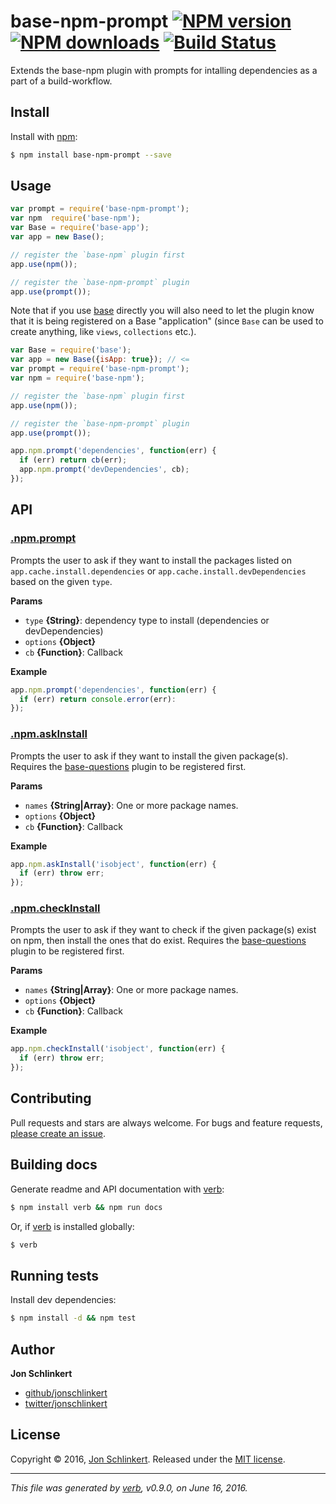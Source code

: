 # base-npm-prompt [![NPM version](https://img.shields.io/npm/v/base-npm-prompt.svg?style=flat)](https://www.npmjs.com/package/base-npm-prompt) [![NPM downloads](https://img.shields.io/npm/dm/base-npm-prompt.svg?style=flat)](https://npmjs.org/package/base-npm-prompt) [![Build Status](https://img.shields.io/travis/node-base/base-npm-prompt.svg?style=flat)](https://travis-ci.org/node-base/base-npm-prompt)

Extends the base-npm plugin with prompts for intalling dependencies as a part of a build-workflow.

## Install

Install with [npm](https://www.npmjs.com/):

```sh
$ npm install base-npm-prompt --save
```

## Usage

```js
var prompt = require('base-npm-prompt');
var npm  require('base-npm');
var Base = require('base-app');
var app = new Base();

// register the `base-npm` plugin first
app.use(npm());

// register the `base-npm-prompt` plugin
app.use(prompt());
```

Note that if you use [base](https://github.com/node-base/base) directly you will also need to let the plugin know that it is being registered on a Base "application" (since `Base` can be used to create anything, like `views`, `collections` etc.).

```js
var Base = require('base');
var app = new Base({isApp: true}); // <=
var prompt = require('base-npm-prompt');
var npm = require('base-npm');

// register the `base-npm` plugin first
app.use(npm());

// register the `base-npm-prompt` plugin
app.use(prompt());

app.npm.prompt('dependencies', function(err) {
  if (err) return cb(err);
  app.npm.prompt('devDependencies', cb);
});
```

## API

### [.npm.prompt](index.js#L41)

Prompts the user to ask if they want to install the packages listed on `app.cache.install.dependencies` or `app.cache.install.devDependencies` based on the given `type`.

**Params**

* `type` **{String}**: dependency type to install (dependencies or devDependencies)
* `options` **{Object}**
* `cb` **{Function}**: Callback

**Example**

```js
app.npm.prompt('dependencies', function(err) {
  if (err) return console.error(err):
});
```

### [.npm.askInstall](index.js#L67)

Prompts the user to ask if they want to install the given package(s). Requires the [base-questions](https://github.com/node-base/base-questions) plugin to be registered first.

**Params**

* `names` **{String|Array}**: One or more package names.
* `options` **{Object}**
* `cb` **{Function}**: Callback

**Example**

```js
app.npm.askInstall('isobject', function(err) {
  if (err) throw err;
});
```

### [.npm.checkInstall](index.js#L88)

Prompts the user to ask if they want to check if the given package(s) exist on npm, then install the ones that do exist. Requires the [base-questions](https://github.com/node-base/base-questions) plugin to be registered first.

**Params**

* `names` **{String|Array}**: One or more package names.
* `options` **{Object}**
* `cb` **{Function}**: Callback

**Example**

```js
app.npm.checkInstall('isobject', function(err) {
  if (err) throw err;
});
```

## Contributing

Pull requests and stars are always welcome. For bugs and feature requests, [please create an issue](https://github.com/node-base/base-npm-prompt/issues/new).

## Building docs

Generate readme and API documentation with [verb](https://github.com/verbose/verb):

```sh
$ npm install verb && npm run docs
```

Or, if [verb](https://github.com/verbose/verb) is installed globally:

```sh
$ verb
```

## Running tests

Install dev dependencies:

```sh
$ npm install -d && npm test
```

## Author

**Jon Schlinkert**

* [github/jonschlinkert](https://github.com/jonschlinkert)
* [twitter/jonschlinkert](http://twitter.com/jonschlinkert)

## License

Copyright © 2016, [Jon Schlinkert](https://github.com/jonschlinkert).
Released under the [MIT license](https://github.com/node-base/base-npm-prompt/blob/master/LICENSE).

***

_This file was generated by [verb](https://github.com/verbose/verb), v0.9.0, on June 16, 2016._